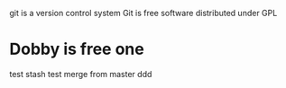git is a version control system
Git is free software distributed under GPL

# Dobby is free one
test stash
test merge from master
ddd
